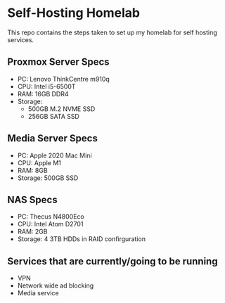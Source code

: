 # Self-Hosting Homelab
This repo contains the steps taken to set up my homelab for self hosting services.

## Proxmox Server Specs
- PC: Lenovo ThinkCentre m910q
- CPU: Intel i5-6500T
- RAM: 16GB DDR4
- Storage:
    - 500GB M.2 NVME SSD
    - 256GB SATA SSD

## Media Server Specs
- PC: Apple 2020 Mac Mini
- CPU: Apple M1
- RAM: 8GB
- Storage: 500GB SSD

## NAS Specs
- PC: Thecus N4800Eco
- CPU: Intel Atom D2701
- RAM: 2GB
- Storage: 4 3TB HDDs in RAID confirguration

## Services that are currently/going to be running
- VPN
- Network wide ad blocking
- Media service
